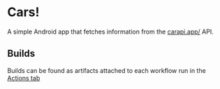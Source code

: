 # Cars!
A simple Android app that fetches information from the [carapi.app/](https://carapi.app/) API.

## Builds
Builds can be found as artifacts attached to each workflow run in the [Actions tab](https://github.com/PaulKlauser/cars-android/actions)